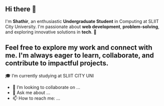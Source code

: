 ## Hi there 👋

I'm **Shathir**, an enthusiastic **Undergraduate Student** in Computing at SLIIT City University. I'm passionate about **web development**, **problem-solving**, and exploring innovative solutions in **tech**. 🚀

Feel free to explore my work and connect with me. I'm always eager to learn, collaborate, and contribute to impactful projects.
---

🎓 I’m currently studying at SLIIT CITY UNI
- 👯 I’m looking to collaborate on ...
- 💬 Ask me about ...
- 📫 How to reach me: ...

